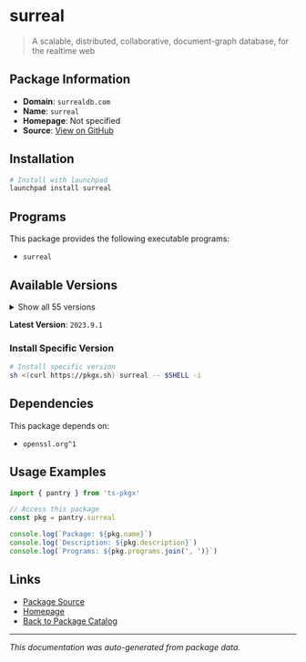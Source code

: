 # surreal

> A scalable, distributed, collaborative, document-graph database, for the realtime web

## Package Information

- **Domain**: `surrealdb.com`
- **Name**: `surreal`
- **Homepage**: Not specified
- **Source**: [View on GitHub](https://github.com/pkgxdev/pantry/tree/main/projects/surrealdb.com/package.yml)

## Installation

```bash
# Install with launchpad
launchpad install surreal
```

## Programs

This package provides the following executable programs:

- `surreal`

## Available Versions

<details>
<summary>Show all 55 versions</summary>

- `2023.9.1`, `2.3.8`, `2.3.7`, `2.3.6`, `2.3.5`
- `2.3.4`, `2.3.3`, `2.3.2`, `2.3.1`, `2.3.0`
- `2.2.8`, `2.2.7`, `2.2.6`, `2.2.5`, `2.2.4`
- `2.2.3`, `2.2.2`, `2.2.1`, `2.2.0`, `2.1.9`
- `2.1.8`, `2.1.7`, `2.1.6`, `2.1.5`, `2.1.4`
- `2.1.3`, `2.1.2`, `2.1.1`, `2.1.0`, `2.0.5`
- `2.0.4`, `2.0.3`, `2.0.2`, `2.0.1`, `2.0.0`
- `1.5.6`, `1.5.5`, `1.5.4`, `1.5.3`, `1.5.2`
- `1.5.1`, `1.5.0`, `1.4.2`, `1.4.0`, `1.3.1`
- `1.3.0`, `1.2.2`, `1.2.1`, `1.2.0`, `1.1.1`
- `1.1.0`, `1.0.2`, `1.0.1`, `1.0.0`, `0.0.0`

</details>

**Latest Version**: `2023.9.1`

### Install Specific Version

```bash
# Install specific version
sh <(curl https://pkgx.sh) surreal -- $SHELL -i
```

## Dependencies

This package depends on:

- `openssl.org^1`

## Usage Examples

```typescript
import { pantry } from 'ts-pkgx'

// Access this package
const pkg = pantry.surreal

console.log(`Package: ${pkg.name}`)
console.log(`Description: ${pkg.description}`)
console.log(`Programs: ${pkg.programs.join(', ')}`)
```

## Links

- [Package Source](https://github.com/pkgxdev/pantry/tree/main/projects/surrealdb.com/package.yml)
- [Homepage](#)
- [Back to Package Catalog](../../package-catalog.md)

---

*This documentation was auto-generated from package data.*
